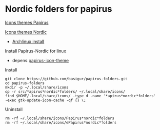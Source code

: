 # Nordic folders for papirus

[Icons themes Papirus](https://github.com/PapirusDevelopmentTeam/papirus-icon-theme)

[Icons themes Nordic](https://github.com/EliverLara/folder-colors)

* [Archlinux install](https://aur.archlinux.org/packages/papirus-folders-nordic)


Install Papirus-Nordic for linux
* depens [papirus-icon-theme](https://github.com/PapirusDevelopmentTeam/papirus-icon-theme)

Install
``` 
git clone https://github.com/basigur/papirus-folders.git
cd papirus-folders
mkdir -p ~/.local/share/icons
cp -r src/*apirus*nordic*folders/ ~/.local/share/icons/
find $HOME/.local/share/icons/ -type d -name '*apirus*nordic*folders' -exec gtk-update-icon-cache -qf {} \;
```
Uninstall
```
rm -rf ~/.local/share/icons/Papirus*nordic*folders
rm -rf ~/.local/share/icons/ePapirus*nordic*folders
```
